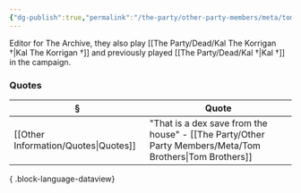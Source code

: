```yaml
---
{"dg-publish":true,"permalink":"/the-party/other-party-members/meta/tom-brothers/","tags":["Player"],"updated":"2025-08-30T10:53:26.779+01:00"}
---
```


Editor for The Archive, they also play [[The Party/Dead/Kal The Korrigan †\|Kal The Korrigan †]] and previously played [[The Party/Dead/Kal †\|Kal †]] in the campaign.

### Quotes
| §                                       | Quote                                                  |
| --------------------------------------- | ------------------------------------------------------ |
| [[Other Information/Quotes\|Quotes]] | "That is a dex save from the house" - [[The Party/Other Party Members/Meta/Tom Brothers\|Tom Brothers]] |

{ .block-language-dataview}